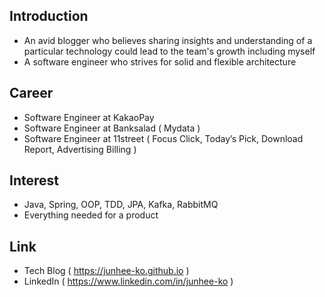 ## Introduction

- An avid blogger who believes sharing insights and understanding of a particular technology could lead to the team's growth including myself
- A software engineer who strives for solid and flexible architecture

## Career

- Software Engineer at KakaoPay
- Software Engineer at Banksalad ( Mydata )
- Software Engineer at 11street ( Focus Click, Today’s Pick, Download Report, Advertising Billing )

## Interest

- Java, Spring, OOP, TDD, JPA, Kafka, RabbitMQ
- Everything needed for a product

## Link

- Tech Blog ( https://junhee-ko.github.io )
- LinkedIn ( https://www.linkedin.com/in/junhee-ko )

